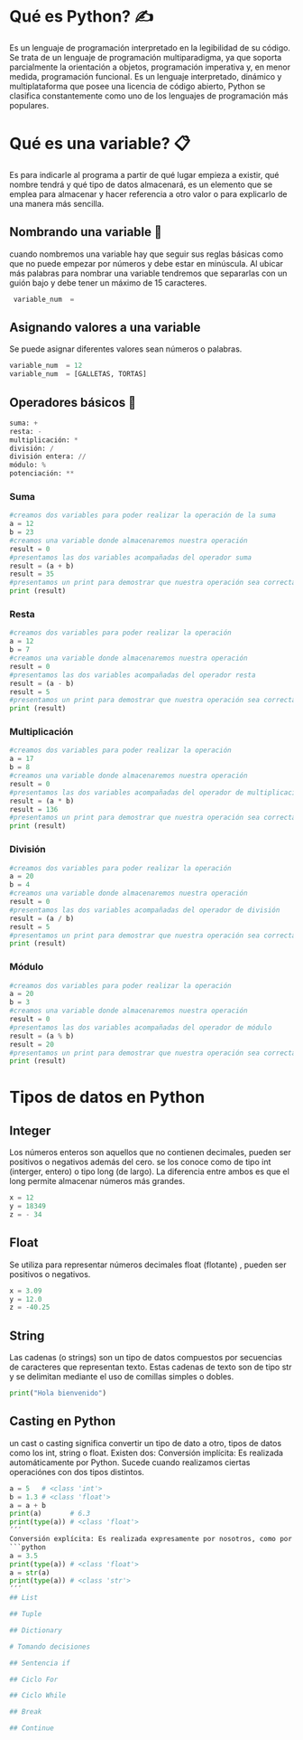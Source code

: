 
# Qué es Python? ✍
Es un lenguaje de programación interpretado en la legibilidad de su código. Se trata de un lenguaje de programación multiparadigma, ya que soporta parcialmente la orientación a objetos, programación imperativa y, en menor medida, programación funcional. Es un lenguaje interpretado, dinámico y multiplataforma que posee una licencia de código abierto, Python se clasifica constantemente como uno de los lenguajes de programación más populares.
# Qué es una variable? 📋
Es para indicarle al programa a partir de qué lugar empieza a existir, qué nombre tendrá y qué tipo de datos almacenará, es un elemento que se emplea para almacenar y hacer referencia a otro valor o para explicarlo de una manera más sencilla. 
## Nombrando una variable 🧾
cuando nombremos una variable hay que seguir sus reglas básicas como que no puede empezar por números y debe estar en minúscula. Al ubicar más palabras para nombrar una variable tendremos que separarlas con un guión bajo y debe tener un máximo de 15 caracteres.
```python
 variable_num  = 
 ```

## Asignando valores a una variable
Se puede asignar diferentes valores sean números o palabras.
```python
variable_num  = 12
variable_num  = [GALLETAS, TORTAS] 
```
## Operadores básicos 📝
```python
suma: +  
resta: -  
multiplicación: *  
división: /  
división entera: //  
módulo: %  
potenciación: **
```
### Suma
```python
#creamos dos variables para poder realizar la operación de la suma 
a = 12 
b = 23
#creamos una variable donde almacenaremos nuestra operación  
result = 0  
#presentamos las dos variables acompañadas del operador suma  
result = (a + b)  
result = 35 
#presentamos un print para demostrar que nuestra operación sea correcta  
print (result)
```
### Resta
```python
#creamos dos variables para poder realizar la operación  
a = 12
b = 7 
#creamos una variable donde almacenaremos nuestra operación  
result = 0  
#presentamos las dos variables acompañadas del operador resta  
result = (a - b)  
result = 5  
#presentamos un print para demostrar que nuestra operación sea correcta  
print (result)
```
### Multiplicación
```python
#creamos dos variables para poder realizar la operación  
a = 17 
b = 8 
#creamos una variable donde almacenaremos nuestra operación  
result = 0  
#presentamos las dos variables acompañadas del operador de multiplicación  
result = (a * b)  
result = 136   
#presentamos un print para demostrar que nuestra operación sea correcta  
print (result)
```
### División
```python
#creamos dos variables para poder realizar la operación  
a = 20  
b = 4  
#creamos una variable donde almacenaremos nuestra operación  
result = 0  
#presentamos las dos variables acompañadas del operador de división  
result = (a / b)  
result = 5  
#presentamos un print para demostrar que nuestra operación sea correcta  
print (result)
```
### Módulo
```python
#creamos dos variables para poder realizar la operación  
a = 20  
b = 3  
#creamos una variable donde almacenaremos nuestra operación  
result = 0  
#presentamos las dos variables acompañadas del operador de módulo  
result = (a % b)  
result = 20  
#presentamos un print para demostrar que nuestra operación sea correcta  
print (result)
```
# Tipos de datos en Python

## Integer
Los números enteros son aquellos que no contienen decimales, pueden ser positivos o negativos además del cero. se los conoce como de tipo int (interger, entero) o tipo long (de largo). La diferencia entre ambos es que el long permite almacenar números más grandes.

```python
x = 12 
y = 18349 
z = - 34
```
## Float 
Se utiliza para representar números decimales float (flotante) , pueden ser positivos o negativos.
```python
x = 3.09  
y = 12.0  
z = -40.25
```
## String
 Las cadenas (o strings) son un tipo de datos compuestos por secuencias de caracteres que representan texto. Estas cadenas de texto son de tipo str y se delimitan mediante el uso de comillas simples o dobles.
 ```python
 print("Hola bienvenido")

 ```
## Casting en Python
un cast o casting significa convertir un tipo de dato a otro, tipos de datos como los int, string o float.
Existen dos:
Conversión implícita: Es realizada automáticamente por Python. Sucede cuando realizamos ciertas operaciónes con dos tipos distintos.
```python
a = 5   # <class 'int'>  
b = 1.3 # <class 'float'>  
a = a + b  
print(a)       # 6.3
print(type(a)) # <class 'float'>
´´´
Conversión explícita: Es realizada expresamente por nosotros, como por ejemplo convertir de str a int con str().
```python
a = 3.5  
print(type(a)) # <class 'float'>  
a = str(a)  
print(type(a)) # <class 'str'>
´´´
## List

## Tuple

## Dictionary

# Tomando decisiones

## Sentencia if

## Ciclo For

## Ciclo While

## Break

## Continue
